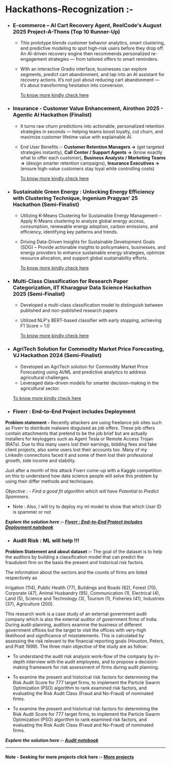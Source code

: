 # Hackathons-Recognization :-

* ### **E-commerce – AI Cart Recovery Agent, ReelCode's August 2025 Project-A-Thons (Top 10 Runner-Up)**

  * This prototype blends customer behavior analytics, smart clustering, and predictive modeling to spot high-risk users before they drop off. An AI-driven recovery engine then recommends personalized re-engagement strategies — from tailored offers to smart reminders.
  * With an interactive Gradio interface, businesses can explore segments, predict cart abandonment, and tap into an AI assistant for recovery actions. It’s not just about reducing cart abandonment — it’s about transforming hesitation into conversion.

    [To know more kindly check here](https://github.com/deepak7642/Project-A-Thons-ReelCode)

* ### **Insurance - Customer Value Enhancement, Airothon 2025 - Agentic AI Hackathon (Finalist)**

   * It turns raw churn predictions into actionable, personalized retention strategies in seconds — helping teams boost loyalty, cut churn, and maximize customer lifetime value with explainable AI.
   * End User Benefits :- **Customer Retention Managers →** (get targeted strategies instantly), **Call Center / Support Agents →** (know exactly what to offer each customer), **Business Analysts / Marketing Teams →** (design smarter retention campaigns), **Insurance Executives →** (ensure high-value customers stay loyal while controlling costs)

     [To know more kindly check here](https://github.com/deepak7642/Airothon-2025-Agentic-AI-Hackathon-)

* ### **Sustainable Green Energy : Unlocking Energy Efficiency with Clustering Technique, Ingenium Pragyan' 25 Hackathon (Semi-Finalist)**

   * Utilizing K-Means Clustering for Sustainable Energy Management – Apply K-Means clustering to analyze global energy access, consumption, renewable energy adoption, carbon emissions, and efficiency, identifying key patterns and trends. 
   * Driving Data-Driven Insights for Sustainable Development Goals (SDG) – Provide actionable insights to policymakers, businesses, and energy providers to enhance sustainable energy strategies, optimize resource allocation, and support global sustainability efforts.

     [To know more kindly check here](https://github.com/deepak7642/Ingenium-Pragyan-25-Hackathon)

* ### **Multi-Class Classification for Research Paper Categorization, IIT Kharagpur Data Science Hackathon 2025 (Semi-Finalist)**

   * Developed a multi-class classification model to distinguish between published and non-published research papers
   * Utilized NLP's BERT-based classifier with early stopping, achieving F1 Score = 1.0
     
     [To know more kindly check here](https://github.com/deepak7642/IIT-Kharagpur-Data-Science-Hackathon-2025)


* ### **AgriTech Solution for Commodity Market Price Forecasting, VJ Hackathon 2024 (Semi-Finalist)**

   *  Developed an AgriTech solution for Commodity Market Price Forecasting using AI/ML and predictive analytics to address agricultural challenges.
   *  Leveraged data-driven models for smarter decision-making in the agricultural sector.

     [To know more kindly check here](https://github.com/deepak7642/VJ-Hackathon-2024)


* ### **Fiverr : End-to-End Project includes Deployment** 

**Problem statement -**
Recently attackers are using freelance job sites such as Fiverr to distribute malware disguised as job offers. These job offers contain attachments that pretend to be the job brief but are actually installers for keyloggers such as Agent Tesla or Remote Access Trojan (RATs). Due to this many users lost their earnings, bidding fees and fake client projects, also some users lost their accounts too. Many of my LinkedIn connections faced it and some of them lost their professional growth, side income and stability.

Just after a month of this attack Fiverr come-up with a Kaggle competition on this to understand how data science people will solve this problem by using their differ methods and techniques.

*Objective : - Find a good fit algorithm which will have Potential to Predict Spammers.*

* Note : Also, I will try to deploy my ml model to show that which User ID is spammer or not

***Explore the solution here :- [Fiverr : End-to-End Project includes Deployment notebook](https://www.kaggle.com/code/deepakkaura/fiverr-end-to-end-project-includes-deployment)***


* ### **Audit Risk : ML will help !!!**  

**Problem Statement and about dataset :-**
The goal of the dataset is to help the auditors by building a classification model that can predict the fraudulent firm on the basis the present and historical risk factors.

The information about the sectors and the counts of firms are listed respectively as

Irrigation (114), Public Health (77), Buildings and Roads (82), Forest (70), Corporate (47), Animal Husbandry (95), Communication (1), Electrical (4), Land (5), Science and Technology (3), Tourism (1), Fisheries (41), Industries (37), Agriculture (200).

This research work is a case study of an external government audit company which is also the external auditor of government firms of India. During audit-planning, auditors examine the business of different government offices but the target to visit the offices with very-high likelihood and significance of misstatements. This is calculated by assessing the risk relevant to the financial reporting goals (Houston, Peters, and Pratt 1999). The three main objective of the study are as follow:

* To understand the audit risk analysis work-flow of the company by in-depth interview with the audit employees, and to propose a decision-making framework for risk assessment of firms during audit planning.

* To examine the present and historical risk factors for determining the Risk Audit Score for 777 target firms, to implement the Particle Swarm Optimization (PSO) algorithm to rank examined risk factors, and evaluating the Risk Audit Class (Fraud and No-Fraud) of nominated firms.

* To examine the present and historical risk factors for determining the Risk Audit Score for 777 target firms, to implement the Particle Swarm Optimization (PSO) algorithm to rank examined risk factors, and evaluating the Risk Audit Class (Fraud and No-Fraud) of nominated firms.

***Explore the solution here :- [Audit notebook](https://www.kaggle.com/code/deepakkaura/audit-risk-ml-will-help)***

------

#### Note - Seeking for more projects click here :- [More projects](https://www.kaggle.com/deepakkaura/code)

